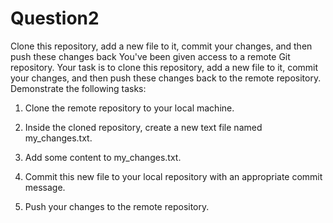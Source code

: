 # Question2
Clone this repository, add a new file to it, commit your changes, and then push these changes back
You've been given access to a remote Git repository. Your task is to clone this repository, add a new file to it, commit your changes, and then push these changes back to the remote repository. Demonstrate the following tasks:

1. Clone the remote repository to your local machine.

2. Inside the cloned repository, create a new text file named my_changes.txt.

3. Add some content to my_changes.txt.

4. Commit this new file to your local repository with an appropriate commit message.

5. Push your changes to the remote repository.
